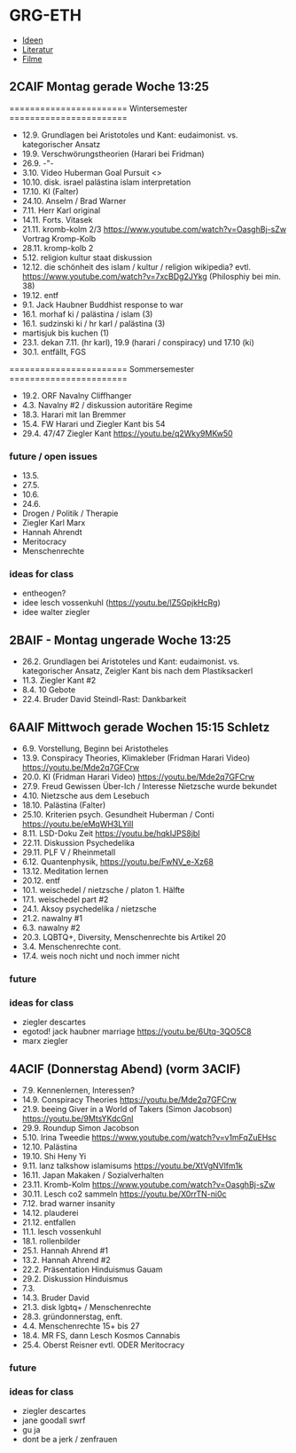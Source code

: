 # GRG-ETH

- [Ideen](Ideen.html)
- [Literatur](Literatur.html)
- [Filme](Filme.html)

## 2CAIF Montag gerade Woche 13:25

======================= Wintersemester =======================

- 12.9. Grundlagen bei Aristotoles und Kant: eudaimonist. vs. kategorischer
    Ansatz
- 19.9. Verschwörungstheorien (Harari bei Fridman)
- 26.9. -"-
- 3.10. Video Huberman Goal Pursuit <>
- 10.10. disk. israel palästina islam interpretation
- 17.10. KI (Falter)
- 24.10. Anselm / Brad Warner
- 7.11. Herr Karl original
- 14.11. Forts. Vitasek
- 21.11. kromb-kolm 2/3 <https://www.youtube.com/watch?v=OasghBj-sZw> Vortrag
    Kromp-Kolb
- 28.11. kromp-kolb 2
- 5.12. religion kultur staat diskussion
- 12.12. die schönheit des islam / kultur / religion wikipedia? evtl.
    <https://www.youtube.com/watch?v=7xcBDg2JYkg> (Philosphiy bei min. 38)
- 19.12. entf
- 9.1. Jack Haubner Buddhist response to war
- 16.1. morhaf ki / palästina / islam (3)
- 16.1. sudzinski ki / hr karl / palästina (3)
- martisjuk bis kuchen (1)
- 23.1. dekan 7.11. (hr karl), 19.9 (harari / conspiracy) und 17.10 (ki)
- 30.1. entfällt, FGS

======================= Sommersemester =======================

- 19.2. ORF Navalny Cliffhanger
- 4.3. Navalny #2 / diskussion autoritäre Regime
- 18.3. Harari mit Ian Bremmer
- 15.4. FW Harari und Ziegler Kant bis 54
- 29.4. 47/47 Ziegler Kant <https://youtu.be/q2Wky9MKw50>

### future / open issues

- 13.5.
- 27.5.
- 10.6.
- 24.6.
- Drogen / Politik / Therapie
- Ziegler Karl Marx
- Hannah Ahrendt
- Meritocracy
- Menschenrechte

### ideas for class

- entheogen?
- idee lesch vossenkuhl (<https://youtu.be/lZ5GpjkHcRg>)
- idee walter ziegler

## 2BAIF - Montag ungerade Woche 13:25

- 26.2. Grundlagen bei Aristoteles und Kant: eudaimonist. vs. kategorischer
    Ansatz, Zeigler Kant bis nach dem Plastiksackerl
- 11.3. Ziegler Kant #2
- 8.4. 10 Gebote
- 22.4. Bruder David Steindl-Rast: Dankbarkeit

## 6AAIF Mittwoch gerade Wochen 15:15 Schletz

- 6.9. Vorstellung, Beginn bei Aristotheles
- 13.9. Conspiracy Theories, Klimakleber (Fridman Harari Video)
    <https://youtu.be/Mde2q7GFCrw>
- 20.0. KI (Fridman Harari Video) <https://youtu.be/Mde2q7GFCrw>
- 27.9. Freud Gewissen Über-Ich / Interesse Nietzsche wurde bekundet
- 4.10. Nietzsche aus dem Lesebuch
- 18.10. Palästina (Falter)
- 25.10. Kriterien psych. Gesundheit Huberman / Conti
    <https://youtu.be/eMqWH3LYiII>
- 8.11. LSD-Doku Zeit <https://youtu.be/hqkIJPS8jbI>
- 22.11. Diskussion Psychedelika
- 29.11. PLF V / Rheinmetall
- 6.12. Quantenphysik, <https://youtu.be/FwNV_e-Xz68>
- 13.12. Meditation lernen
- 20.12. entf
- 10.1. weischedel / nietzsche / platon 1. Hälfte
- 17.1. weischedel part #2
- 24.1. Aksoy psychedelika / nietzsche
- 21.2. nawalny #1
- 6.3. nawalny #2
- 20.3. LQBTQ+, Diversity, Menschenrechte bis Artikel 20
- 3.4. Menschenrechte cont.
- 17.4. weis noch nicht und noch immer nicht

### future

### ideas for class

- ziegler descartes
- egotod! jack haubner marriage <https://youtu.be/6Utq-3QO5C8>
- marx ziegler

## 4ACIF (Donnerstag Abend) (vorm 3ACIF)

- 7.9. Kennenlernen, Interessen?
- 14.9. Conspiracy Theories <https://youtu.be/Mde2q7GFCrw>
- 21.9. beeing Giver in a World of Takers (Simon Jacobson)
    <https://youtu.be/9MtsYKdcGnI>
- 29.9. Roundup Simon Jacobson
- 5.10. Irina Tweedie <https://www.youtube.com/watch?v=v1mFqZuEHsc>
- 12.10. Palästina
- 19.10. Shi Heny Yi
- 9.11. lanz talkshow islamisums <https://youtu.be/XtVgNVlfm1k>
- 16.11. Japan Makaken / Sozialverhalten
- 23.11. Kromb-Kolm <https://www.youtube.com/watch?v=OasghBj-sZw>
- 30.11. Lesch co2 sammeln <https://youtu.be/X0rrTN-ni0c>
- 7.12. brad warner insanity
- 14.12. plauderei
- 21.12. entfallen
- 11.1. lesch vossenkuhl
- 18.1. rollenbilder
- 25.1. Hannah Ahrend #1
- 13.2. Hannah Ahrend #2
- 22.2. Präsentation Hinduismus Gauam
- 29.2. Diskussion Hinduismus
- 7.3.
- 14.3. Bruder David
- 21.3. disk lgbtq+ / Menschenrechte
- 28.3. gründonnerstag, enft.
- 4.4. Menschenrechte 15+ bis 27
- 18.4. MR FS, dann Lesch Kosmos Cannabis
- 25.4. Oberst Reisner evtl. ODER Meritocracy

### future

### ideas for class

- ziegler descartes
- jane goodall swrf
- gu ja
- dont be a jerk / zenfrauen
